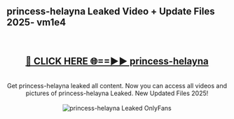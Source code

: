 <h2>princess-helayna Leaked Video + Update Files 2025- vm1e4</h2>
<br>
<div align="center">
<h2><a href="https://libra.edu.pl?princess-helayna" rel="nofollow">🔴 CLICK HERE 🌐==►► princess-helayna</a></h2>
<br>
Get princess-helayna leaked all content. Now you can access all videos and pictures of princess-helayna Leaked. New Updated Files 2025!
<br>
<br>
<a href="https://libra.edu.pl?princess-helayna" rel="nofollow" data-target="animated-image.originalLink"><img src="https://i.ibb.co.com/WyWwxjT/player-gif2.gif" alt="princess-helayna Leaked OnlyFans" style="max-width: 100%; display: inline-block;" data-target="animated-image.originalImage"></a>
</div>
<br>